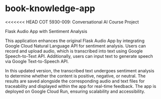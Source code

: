 # book-knowledge-app
<<<<<<< HEAD
COT 5930-009: Conversational AI Course Project

Flask Audio App with Sentiment Analysis

This application enhances the original Flask Audio App by integrating Google Cloud Natural Language API for sentiment analysis. Users can record and upload audio, which is transcribed into text using Google Speech-to-Text API. Additionally, users can input text to generate speech via Google Text-to-Speech API.

In this updated version, the transcribed text undergoes sentiment analysis to determine whether the content is positive, negative, or neutral. The results are saved alongside the corresponding audio and text files for traceability and displayed within the app for real-time feedback. The app is deployed on Google Cloud Run, ensuring scalability and accessibility.

